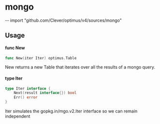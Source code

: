 # mongo
--
    import "github.com/Clever/optimus/v4/sources/mongo"


## Usage

#### func  New

```go
func New(iter Iter) optimus.Table
```
New returns a new Table that iterates over all the results of a mongo query.

#### type Iter

```go
type Iter interface {
	Next(result interface{}) bool
	Err() error
}
```

Iter simulates the gopkg.in/mgo.v2.Iter interface so we can remain independent
